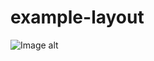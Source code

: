 # example-layout
![Image alt](https://github.com/zebabrat/example-layout/raw/master//Users/zeba.brat/Desktop/layout.jpg)
